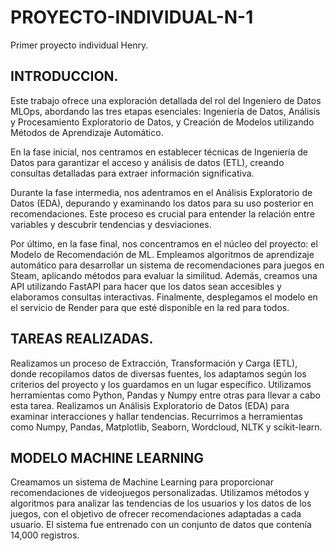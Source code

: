 # PROYECTO-INDIVIDUAL-N-1
Primer proyecto individual Henry.

## INTRODUCCION.
Este trabajo ofrece una exploración detallada del rol del Ingeniero de Datos MLOps, abordando las tres etapas esenciales: Ingeniería de Datos, Análisis y Procesamiento Exploratorio de Datos, y Creación de Modelos utilizando Métodos de Aprendizaje Automático.

En la fase inicial, nos centramos en establecer técnicas de Ingeniería de Datos para garantizar el acceso y análisis de datos (ETL), creando consultas detalladas para extraer información significativa.

Durante la fase intermedia, nos adentramos en el Análisis Exploratorio de Datos (EDA), depurando y examinando los datos para su uso posterior en recomendaciones. Este proceso es crucial para entender la relación entre variables y descubrir tendencias y desviaciones.

Por último, en la fase final, nos concentramos en el núcleo del proyecto: el Modelo de Recomendación de ML. Empleamos algoritmos de aprendizaje automático para desarrollar un sistema de recomendaciones para juegos en Steam, aplicando métodos para evaluar la similitud. Además, creamos una API utilizando FastAPI para hacer que los datos sean accesibles y elaboramos consultas interactivas. Finalmente, desplegamos el modelo en el servicio de Render para que esté disponible en la red para todos.

## TAREAS REALIZADAS.

Realizamos un proceso de Extracción, Transformación y Carga (ETL), donde recopilamos datos de diversas fuentes, los adaptamos según los criterios del proyecto y los guardamos en un lugar específico. Utilizamos herramientas como Python, Pandas y Numpy entre otras para llevar a cabo esta tarea.
Realizamos un Análisis Exploratorio de Datos (EDA) para examinar interacciones y hallar tendencias. Recurrimos a herramientas como Numpy, Pandas, Matplotlib, Seaborn, Wordcloud, NLTK y scikit-learn.

## MODELO MACHINE LEARNING

Creamamos un sistema de Machine Learning para proporcionar recomendaciones de videojuegos personalizadas. Utilizamos métodos y algoritmos para analizar las tendencias de los usuarios y los datos de los juegos, con el objetivo de ofrecer recomendaciones adaptadas a cada usuario. El sistema fue entrenado con un conjunto de datos que contenía 14,000 registros.


